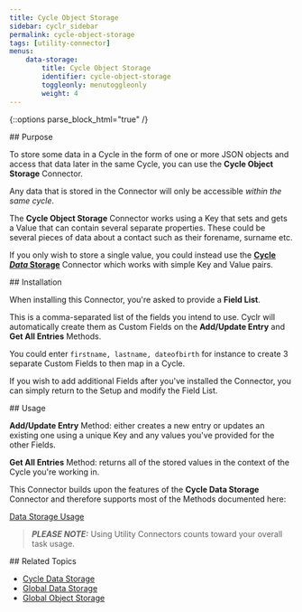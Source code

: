 ```yaml
---
title: Cycle Object Storage
sidebar: cyclr_sidebar
permalink: cycle-object-storage
tags: [utility-connector]
menus:
    data-storage:
        title: Cycle Object Storage
        identifier: cycle-object-storage
        toggleonly: menutoggleonly
        weight: 4
---
```

{::options parse_block_html="true" /}
<section class="card">
## Purpose

To store some data in a Cycle in the form of one or more JSON objects and access that data later in the same Cycle, you can use the **Cycle Object Storage** Connector.

Any data that is stored in the Connector will only be accessible _within the same cycle_.

The **Cycle Object Storage** Connector works using a Key that sets and gets a Value that can contain several separate properties.  These could be several pieces of data about a contact such as their forename, surname etc.

If you only wish to store a single value, you could instead use the **[Cycle *Data* Storage](./cycle-data-storage)** Connector which works with simple Key and Value pairs.


</section>
<section class="card">
## Installation

When installing this Connector, you're asked to provide a **Field List**.

This is a comma-separated list of the fields you intend to use.  Cyclr will automatically create them as Custom Fields on the **Add/Update Entry** and **Get All Entries** Methods.

You could enter ```firstname, lastname, dateofbirth``` for instance to create 3 separate Custom Fields to then map in a Cycle.

If you wish to add additional Fields after you've installed the Connector, you can simply return to the Setup and modify the Field List.


</section>
<section class="card">
## Usage

**Add/Update Entry** Method: either creates a new entry or updates an existing one using a unique Key and any values you've provided for the other Fields.

**Get All Entries** Method: returns all of the stored values in the context of the Cycle you're working in.

This Connector builds upon the features of the **Cycle Data Storage** Connector and therefore supports most of the Methods documented here:

[Data Storage Usage](./data-storage-usage)

> **_PLEASE NOTE:_** Using Utility Connectors counts toward your overall task usage.


</section>
<section class="card">
## Related Topics

* [Cycle Data Storage](./cycle-data-storage)
* [Global Data Storage](./global-data-storage)
* [Global Object Storage](./global-object-storage)

</section>
